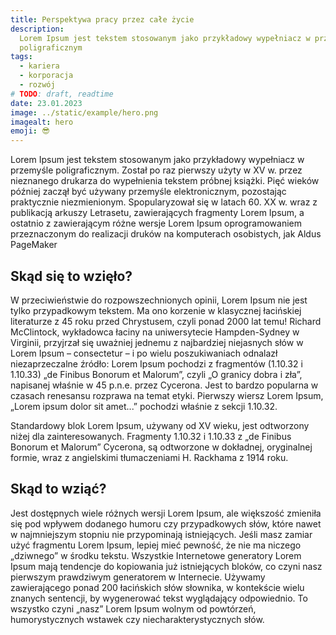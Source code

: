 ```yaml
---
title: Perspektywa pracy przez całe życie
description:
  Lorem Ipsum jest tekstem stosowanym jako przykładowy wypełniacz w przemyśle
  poligraficznym
tags:
  - kariera
  - korporacja
  - rozwój
# TODO: draft, readtime
date: 23.01.2023
image: ../static/example/hero.png
imagealt: hero
emoji: 😎
---
```


Lorem Ipsum jest tekstem stosowanym jako przykładowy wypełniacz w przemyśle
poligraficznym. Został po raz pierwszy użyty w XV w. przez nieznanego drukarza
do wypełnienia tekstem próbnej książki. Pięć wieków później zaczął być używany
przemyśle elektronicznym, pozostając praktycznie niezmienionym. Spopularyzował
się w latach 60. XX w. wraz z publikacją arkuszy Letrasetu, zawierających
fragmenty Lorem Ipsum, a ostatnio z zawierającym różne wersje Lorem Ipsum
oprogramowaniem przeznaczonym do realizacji druków na komputerach osobistych,
jak Aldus PageMaker

## Skąd się to wzięło?

W przeciwieństwie do rozpowszechnionych opinii, Lorem Ipsum nie jest tylko
przypadkowym tekstem. Ma ono korzenie w klasycznej łacińskiej literaturze z 45
roku przed Chrystusem, czyli ponad 2000 lat temu! Richard McClintock, wykładowca
łaciny na uniwersytecie Hampden-Sydney w Virginii, przyjrzał się uważniej
jednemu z najbardziej niejasnych słów w Lorem Ipsum – consectetur – i po wielu
poszukiwaniach odnalazł niezaprzeczalne źródło: Lorem Ipsum pochodzi z
fragmentów (1.10.32 i 1.10.33) „de Finibus Bonorum et Malorum”, czyli „O granicy
dobra i zła”, napisanej właśnie w 45 p.n.e. przez Cycerona. Jest to bardzo
popularna w czasach renesansu rozprawa na temat etyki. Pierwszy wiersz Lorem
Ipsum, „Lorem ipsum dolor sit amet...” pochodzi właśnie z sekcji 1.10.32.

Standardowy blok Lorem Ipsum, używany od XV wieku, jest odtworzony niżej dla
zainteresowanych. Fragmenty 1.10.32 i 1.10.33 z „de Finibus Bonorum et Malorum”
Cycerona, są odtworzone w dokładnej, oryginalnej formie, wraz z angielskimi
tłumaczeniami H. Rackhama z 1914 roku.

## Skąd to wziąć?

Jest dostępnych wiele różnych wersji Lorem Ipsum, ale większość zmieniła się pod
wpływem dodanego humoru czy przypadkowych słów, które nawet w najmniejszym
stopniu nie przypominają istniejących. Jeśli masz zamiar użyć fragmentu Lorem
Ipsum, lepiej mieć pewność, że nie ma niczego „dziwnego” w środku tekstu.
Wszystkie Internetowe generatory Lorem Ipsum mają tendencje do kopiowania już
istniejących bloków, co czyni nasz pierwszym prawdziwym generatorem w
Internecie. Używamy zawierającego ponad 200 łacińskich słów słownika, w
kontekście wielu znanych sentencji, by wygenerować tekst wyglądający
odpowiednio. To wszystko czyni „nasz” Lorem Ipsum wolnym od powtórzeń,
humorystycznych wstawek czy niecharakterystycznych słów.
